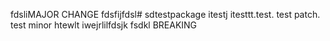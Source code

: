 fdsliMAJOR CHANGE
fdsfijfdsl# sdtestpackage itestj
itesttt.test. test patch. test minor
htewlt
iwejrlilfdsjk
fsdkl
BREAKING
